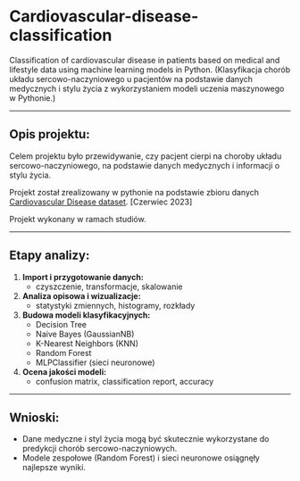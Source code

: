 # Cardiovascular-disease-classification
Classification of cardiovascular disease in patients based on medical and lifestyle data using machine learning models in Python. (Klasyfikacja chorób układu sercowo-naczyniowego u pacjentów na podstawie danych medycznych i stylu życia z wykorzystaniem modeli uczenia maszynowego w Pythonie.)

---

## Opis projektu:
Celem projektu było przewidywanie, czy pacjent cierpi na choroby układu sercowo-naczyniowego, na podstawie danych medycznych i informacji o stylu życia.  

Projekt został zrealizowany w pythonie na podstawie zbioru danych [Cardiovascular Disease dataset](https://www.kaggle.com/datasets/sulianova/cardiovascular-disease-dataset). [Czerwiec 2023] 

Projekt wykonany w ramach studiów.

---

## Etapy analizy:
1. **Import i przygotowanie danych:**
   - czyszczenie, transformacje, skalowanie
2. **Analiza opisowa i wizualizacje:**
   - statystyki zmiennych, histogramy, rozkłady  
3. **Budowa modeli klasyfikacyjnych:**  
   - Decision Tree  
   - Naive Bayes (GaussianNB)  
   - K-Nearest Neighbors (KNN)  
   - Random Forest  
   - MLPClassifier (sieci neuronowe)  
4. **Ocena jakości modeli:**
   - confusion matrix, classification report, accuracy 

---

## Wnioski:
   - Dane medyczne i styl życia mogą być skutecznie wykorzystane do predykcji chorób sercowo-naczyniowych.
   - Modele zespołowe (Random Forest) i sieci neuronowe osiągnęły najlepsze wyniki.  
